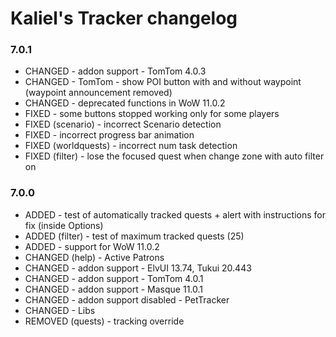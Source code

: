 # Kaliel's Tracker changelog
### 7.0.1
- CHANGED - addon support - TomTom 4.0.3
- CHANGED - TomTom - show POI button with and without waypoint (waypoint announcement removed)
- CHANGED - deprecated functions in WoW 11.0.2
- FIXED - some buttons stopped working only for some players
- FIXED (scenario) - incorrect Scenario detection
- FIXED - incorrect progress bar animation
- FIXED (worldquests) - incorrect num task detection
- FIXED (filter) - lose the focused quest when change zone with auto filter on
### 7.0.0
- ADDED - test of automatically tracked quests + alert with instructions for fix (inside Options)
- ADDED (filter) - test of maximum tracked quests (25)
- ADDED - support for WoW 11.0.2
- CHANGED (help) - Active Patrons
- CHANGED - addon support - ElvUI 13.74, Tukui 20.443
- CHANGED - addon support - TomTom 4.0.1
- CHANGED - addon support - Masque 11.0.1
- CHANGED - addon support disabled - PetTracker
- CHANGED - Libs
- REMOVED (quests) - tracking override
